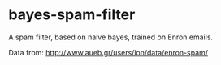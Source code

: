 # bayes-spam-filter
A spam filter, based on naive bayes, trained on Enron emails.

Data from: http://www.aueb.gr/users/ion/data/enron-spam/
